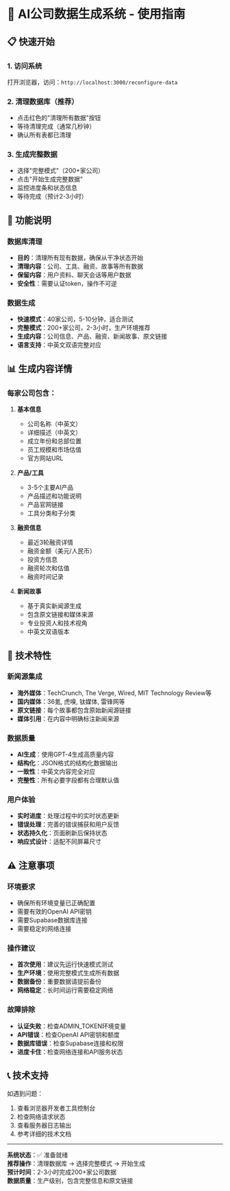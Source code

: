 # 🚀 AI公司数据生成系统 - 使用指南

## 📋 快速开始

### 1. 访问系统
打开浏览器，访问：`http://localhost:3000/reconfigure-data`

### 2. 清理数据库（推荐）
- 点击红色的"清理所有数据"按钮
- 等待清理完成（通常几秒钟）
- 确认所有表都已清理

### 3. 生成完整数据
- 选择"完整模式"（200+家公司）
- 点击"开始生成完整数据"
- 监控进度条和状态信息
- 等待完成（预计2-3小时）

## 🎯 功能说明

### 数据库清理
- **目的**：清理所有现有数据，确保从干净状态开始
- **清理内容**：公司、工具、融资、故事等所有数据
- **保留内容**：用户资料、聊天会话等用户数据
- **安全性**：需要认证token，操作不可逆

### 数据生成
- **快速模式**：40家公司，5-10分钟，适合测试
- **完整模式**：200+家公司，2-3小时，生产环境推荐
- **生成内容**：公司信息、产品、融资、新闻故事、原文链接
- **语言支持**：中英文双语完整对应

## 📊 生成内容详情

### 每家公司包含：
1. **基本信息**
   - 公司名称（中英文）
   - 详细描述（中英文）
   - 成立年份和总部位置
   - 员工规模和市场估值
   - 官方网站URL

2. **产品/工具**
   - 3-5个主要AI产品
   - 产品描述和功能说明
   - 产品官网链接
   - 工具分类和子分类

3. **融资信息**
   - 最近3轮融资详情
   - 融资金额（美元/人民币）
   - 投资方信息
   - 融资轮次和估值
   - 融资时间记录

4. **新闻故事**
   - 基于真实新闻源生成
   - 包含原文链接和媒体来源
   - 专业投资人和技术视角
   - 中英文双语版本

## 🔧 技术特性

### 新闻源集成
- **海外媒体**：TechCrunch, The Verge, Wired, MIT Technology Review等
- **国内媒体**：36氪, 虎嗅, 钛媒体, 雷锋网等
- **原文链接**：每个故事都包含原始新闻源链接
- **媒体引用**：在内容中明确标注新闻来源

### 数据质量
- **AI生成**：使用GPT-4生成高质量内容
- **结构化**：JSON格式的结构化数据输出
- **一致性**：中英文内容完全对应
- **完整性**：所有必要字段都有合理默认值

### 用户体验
- **实时进度**：处理过程中的实时状态更新
- **错误处理**：完善的错误捕获和用户反馈
- **状态持久化**：页面刷新后保持状态
- **响应式设计**：适配不同屏幕尺寸

## ⚠️ 注意事项

### 环境要求
- 确保所有环境变量已正确配置
- 需要有效的OpenAI API密钥
- 需要Supabase数据库连接
- 需要稳定的网络连接

### 操作建议
- **首次使用**：建议先运行快速模式测试
- **生产环境**：使用完整模式生成所有数据
- **数据备份**：重要数据请提前备份
- **网络稳定**：长时间运行需要稳定网络

### 故障排除
- **认证失败**：检查ADMIN_TOKEN环境变量
- **API错误**：检查OpenAI API密钥和额度
- **数据库错误**：检查Supabase连接和权限
- **进度卡住**：检查网络连接和API服务状态

## 📞 技术支持

如遇到问题：
1. 查看浏览器开发者工具控制台
2. 检查网络请求状态
3. 查看服务器日志输出
4. 参考详细的技术文档

---

**系统状态**：✅ 准备就绪  
**推荐操作**：清理数据库 → 选择完整模式 → 开始生成  
**预计时间**：2-3小时完成200+家公司数据  
**数据质量**：生产级别，包含完整信息和原文链接
